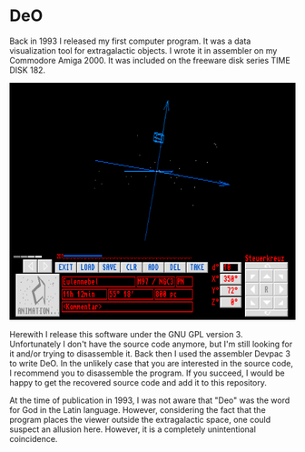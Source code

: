 # DeO

Back in 1993 I released my first computer program. It was a data visualization tool for extragalactic objects. I wrote it in assembler on my Commodore Amiga 2000. It was included on the freeware disk series TIME DISK 182.

![DEO animated GIF](deo1.gif)

Herewith I release this software under the GNU GPL version 3. Unfortunately I don't have the source code anymore, but I'm still looking for it and/or trying to disassemble it. Back then I used the assembler Devpac 3 to write DeO. In the unlikely case that you are interested in the source code, I recommend you to disassemble the program. If you succeed, I would be happy to get the recovered source code and add it to this repository. 

At the time of publication in 1993, I was not aware that "Deo" was the word for God in the Latin language. However, considering the fact that the program places the viewer outside the extragalactic space, one could suspect an allusion here. However, it is a completely unintentional coincidence.
